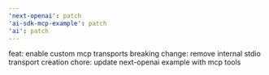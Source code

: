 ```yaml
---
'next-openai': patch
'ai-sdk-mcp-example': patch
'ai': patch
---
```


feat: enable custom mcp transports
breaking change: remove internal stdio transport creation
chore: update next-openai example with mcp tools
